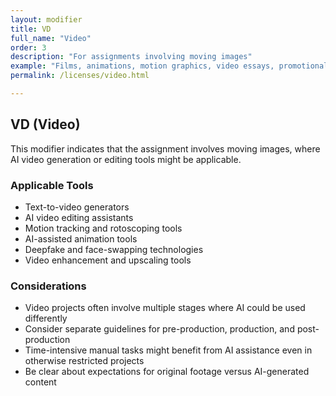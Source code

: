 ```yaml
---
layout: modifier
title: VD
full_name: "Video"
order: 3
description: "For assignments involving moving images"
example: "Films, animations, motion graphics, video essays, promotional videos"
permalink: /licenses/video.html

---
```


## VD (Video)

This modifier indicates that the assignment involves moving images, where AI video generation or editing tools might be applicable.

### Applicable Tools
- Text-to-video generators
- AI video editing assistants
- Motion tracking and rotoscoping tools
- AI-assisted animation tools
- Deepfake and face-swapping technologies
- Video enhancement and upscaling tools

### Considerations
- Video projects often involve multiple stages where AI could be used differently
- Consider separate guidelines for pre-production, production, and post-production
- Time-intensive manual tasks might benefit from AI assistance even in otherwise restricted projects
- Be clear about expectations for original footage versus AI-generated content